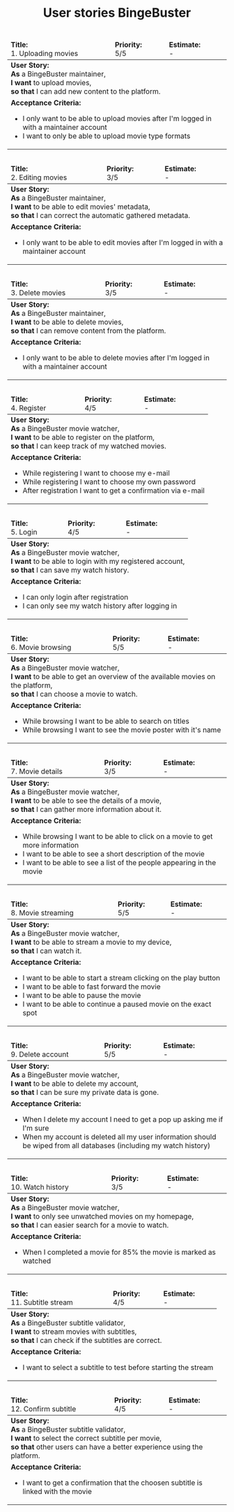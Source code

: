 # <p align="center">User stories BingeBuster</p>

<table align="left">
  <thead>
    <tr>
      <td><b>Title:</b> <br>1. Uploading movies</td>
      <td><b>Priority:</b> <br> 5/5</td>
      <td><b>Estimate:</b> <br> - </td>
    </tr>
  </thead>
  <tbody>
    <tr>
      <td colspan="3">
        <b>User Story:</b><br> 
        <b>As</b> a BingeBuster maintainer, <br>
        <b>I want</b> to upload movies, <br>
        <b>so that</b> I can add new content to the platform.</td>
    </tr>
    <tr>
      <td colspan="3">
        <b>Acceptance Criteria:</b><br>
          <ul>
            <li>I only want to be able to upload movies after I'm logged in with a maintainer account</li>
            <li>I want to only be able to upload movie type formats</li>
          </ul>
        </td>
    </tr>
  </tbody>
</table>
<table align="right">
  <thead>
    <tr>
      <td><b>Title:</b> <br>2. Editing movies</td>
      <td><b>Priority:</b> <br> 3/5</td>
      <td><b>Estimate:</b> <br> - </td>
    </tr>
  </thead>
  <tbody>
    <tr>
      <td colspan="3">
        <b>User Story:</b><br> 
        <b>As</b> a BingeBuster maintainer, <br>
        <b>I want</b> to be able to edit movies' metadata, <br>
        <b>so that</b> I can correct the automatic gathered metadata.</td>
    </tr>
    <tr>
      <td colspan="3">
        <b>Acceptance Criteria:</b><br>
          <ul>
            <li>I only want to be able to edit movies after I'm logged in with a maintainer account</li>
          </ul>
        </td>
    </tr>
  </tbody>
</table>


</br>


<table align="left">
  <thead>
    <tr>
      <td><b>Title:</b> <br>3. Delete movies</td>
      <td><b>Priority:</b> <br> 3/5</td>
      <td><b>Estimate:</b> <br> - </td>
    </tr>
  </thead>
  <tbody>
    <tr>
      <td colspan="3">
        <b>User Story:</b><br> 
        <b>As</b> a BingeBuster maintainer, <br>
        <b>I want</b> to be able to delete movies, <br>
        <b>so that</b> I can remove content from the platform.</td>
    </tr>
    <tr>
      <td colspan="3">
        <b>Acceptance Criteria:</b><br>
          <ul>
            <li>I only want to be able to delete movies after I'm logged in with a maintainer account</li>
          </ul>
        </td>
    </tr>
  </tbody>
</table>
<table align="left">
  <thead>
    <tr>
      <td><b>Title:</b> <br>4. Register</td>
      <td><b>Priority:</b> <br> 4/5</td>
      <td><b>Estimate:</b> <br> - </td>
    </tr>
  </thead>
  <tbody>
    <tr>
      <td colspan="3">
        <b>User Story:</b><br> 
        <b>As</b> a BingeBuster movie watcher, <br>
        <b>I want</b> to be able to register on the platform, <br>
        <b>so that</b> I can keep track of my watched movies.</td>
    </tr>
    <tr>
      <td colspan="3">
        <b>Acceptance Criteria:</b><br>
          <ul>
            <li>While registering I want to choose my e-mail</li>
            <li>While registering I want to choose my own password</li>
            <li>After registration I want to get a confirmation via e-mail</li>
          </ul>
        </td>
    </tr>
  </tbody>
</table>


</br>


<table align="right">
  <thead>
    <tr>
      <td><b>Title:</b> <br>5. Login</td>
      <td><b>Priority:</b> <br> 4/5</td>
      <td><b>Estimate:</b> <br> - </td>
    </tr>
  </thead>
  <tbody>
    <tr>
      <td colspan="3">
        <b>User Story:</b><br> 
        <b>As</b> a BingeBuster movie watcher, <br>
        <b>I want</b> to be able to login with my registered account, <br>
        <b>so that</b> I can save my watch history.</td>
    </tr>
    <tr>
      <td colspan="3">
        <b>Acceptance Criteria:</b><br>
          <ul>
            <li>I can only login after registration</li>
            <li>I can only see my watch history after logging in</li>
          </ul>
        </td>
    </tr>
  </tbody>
</table>
<table align="right">
  <thead>
    <tr>
      <td><b>Title:</b> <br>6. Movie browsing</td>
      <td><b>Priority:</b> <br> 5/5</td>
      <td><b>Estimate:</b> <br> - </td>
    </tr>
  </thead>
  <tbody>
    <tr>
      <td colspan="3">
        <b>User Story:</b><br> 
        <b>As</b> a BingeBuster movie watcher, <br>
        <b>I want</b> to be able to get an overview of the available movies on the platform, <br>
        <b>so that</b> I can choose a movie to watch.</td>
    </tr>
    <tr>
      <td colspan="3">
        <b>Acceptance Criteria:</b><br>
          <ul>
            <li>While browsing I want to be able to search on titles</li>
            <li>While browsing I want to see the movie poster with it's name</li>
          </ul>
        </td>
    </tr>
  </tbody>
</table>


<br>


<table align="left">
  <thead>
    <tr>
      <td><b>Title:</b> <br>7. Movie details</td>
      <td><b>Priority:</b> <br> 3/5</td>
      <td><b>Estimate:</b> <br> - </td>
    </tr>
  </thead>
  <tbody>
    <tr>
      <td colspan="3">
        <b>User Story:</b><br> 
        <b>As</b> a BingeBuster movie watcher, <br>
        <b>I want</b> to be able to see the details of a movie, <br>
        <b>so that</b> I can gather more information about it.</td>
    </tr>
    <tr>
      <td colspan="3">
        <b>Acceptance Criteria:</b><br>
          <ul>
            <li>While browsing I want to be able to click on a movie to get more information</li>
            <li>I want to be able to see a short description of the movie</li>
            <li>I want to be able to see a list of the people appearing in the movie</li>
          </ul>
        </td>
    </tr>
  </tbody>
</table>
<table align="right">
  <thead>
    <tr>
      <td><b>Title:</b> <br>8. Movie streaming</td>
      <td><b>Priority:</b> <br> 5/5</td>
      <td><b>Estimate:</b> <br> - </td>
    </tr>
  </thead>
  <tbody>
    <tr>
      <td colspan="3">
        <b>User Story:</b><br> 
        <b>As</b> a BingeBuster movie watcher, <br>
        <b>I want</b> to be able to stream a movie to my device, <br>
        <b>so that</b> I can watch it.</td>
    </tr>
    <tr>
      <td colspan="3">
        <b>Acceptance Criteria:</b><br>
          <ul>
            <li>I want to be able to start a stream clicking on the play button</li>
            <li>I want to be able to fast forward the movie</li>
            <li>I want to be able to pause the movie</li>
            <li>I want to be able to continue a paused movie on the exact spot</li>
          </ul>
        </td>
    </tr>
  </tbody>
</table>


<br>


<table align="left">
  <thead>
    <tr>
      <td><b>Title:</b> <br>9. Delete account</td>
      <td><b>Priority:</b> <br> 5/5</td>
      <td><b>Estimate:</b> <br> - </td>
    </tr>
  </thead>
  <tbody>
    <tr>
      <td colspan="3">
        <b>User Story:</b><br> 
        <b>As</b> a BingeBuster movie watcher, <br>
        <b>I want</b> to be able to delete my account, <br>
        <b>so that</b> I can be sure my private data is gone.</td>
    </tr>
    <tr>
      <td colspan="3">
        <b>Acceptance Criteria:</b><br>
          <ul>
            <li>When I delete my account I need to get a pop up asking me if I'm sure</li>
            <li>When my account is deleted all my user information should be wiped from all databases (including my watch history)</li>
          </ul>
        </td>
    </tr>
  </tbody>
</table>
<table align="right">
  <thead>
    <tr>
      <td><b>Title:</b> <br>10. Watch history</td>
      <td><b>Priority:</b> <br> 3/5</td>
      <td><b>Estimate:</b> <br> - </td>
    </tr>
  </thead>
  <tbody>
    <tr>
      <td colspan="3">
        <b>User Story:</b><br> 
        <b>As</b> a BingeBuster movie watcher, <br>
        <b>I want</b> to only see unwatched movies on my homepage, <br>
        <b>so that</b> I can easier search for a movie to watch.</td>
    </tr>
    <tr>
      <td colspan="3">
        <b>Acceptance Criteria:</b><br>
          <ul>
            <li>When I completed a movie for 85% the movie is marked as watched</li>
          </ul>
        </td>
    </tr>
  </tbody>
</table>


<br>


<table align="left">
  <thead>
    <tr>
      <td><b>Title:</b> <br>11. Subtitle stream</td>
      <td><b>Priority:</b> <br> 4/5</td>
      <td><b>Estimate:</b> <br> - </td>
    </tr>
  </thead>
  <tbody>
    <tr>
      <td colspan="3">
        <b>User Story:</b><br> 
        <b>As</b> a BingeBuster subtitle validator, <br>
        <b>I want</b> to stream movies with subtitles, <br>
        <b>so that</b> I can check if the subtitles are correct.</td>
    </tr>
    <tr>
      <td colspan="3">
        <b>Acceptance Criteria:</b><br>
          <ul>
            <li>I want to select a subtitle to test before starting the stream</li>
          </ul>
        </td>
    </tr>
  </tbody>
</table>
<table align="right">
  <thead>
    <tr>
      <td><b>Title:</b> <br>12. Confirm subtitle</td>
      <td><b>Priority:</b> <br> 4/5</td>
      <td><b>Estimate:</b> <br> - </td>
    </tr>
  </thead>
  <tbody>
    <tr>
      <td colspan="3">
        <b>User Story:</b><br> 
        <b>As</b> a BingeBuster subtitle validator, <br>
        <b>I want</b> to select the correct subtitle per movie, <br>
        <b>so that</b> other users can have a better experience using the platform.</td>
    </tr>
    <tr>
      <td colspan="3">
        <b>Acceptance Criteria:</b><br>
          <ul>
            <li>I want to get a confirmation that the choosen subtitle is linked with the movie</li>
          </ul>
        </td>
    </tr>
  </tbody>
</table>

